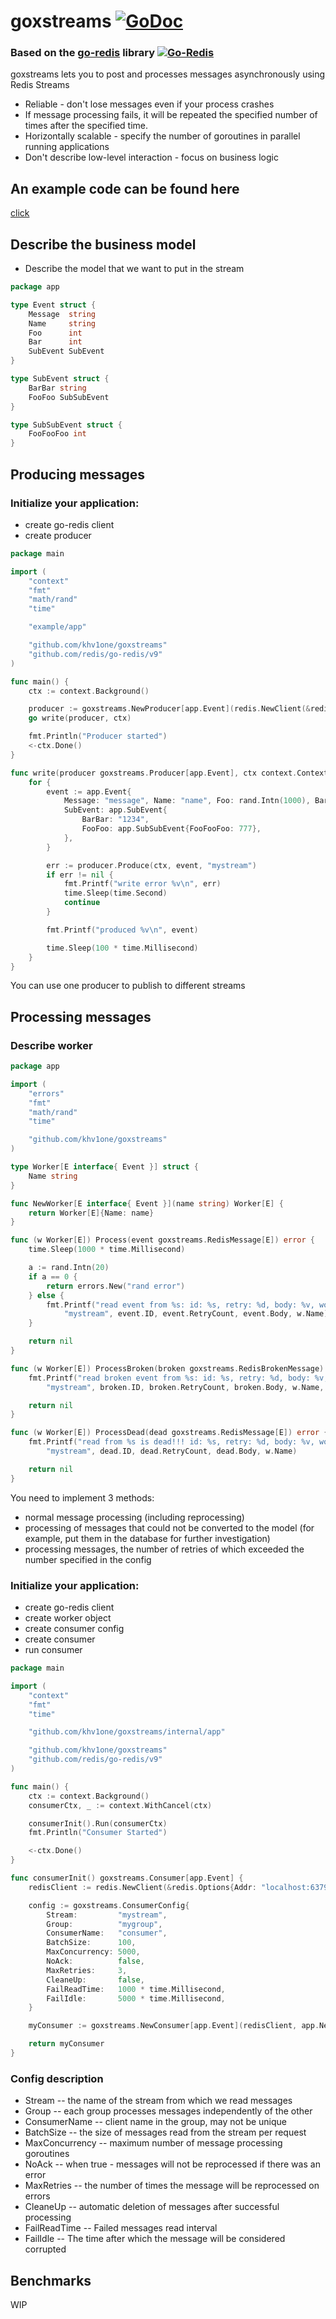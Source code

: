 # goxstreams [![GoDoc](https://godoc.org/github.com/khv1one/goxstreams?status.png)](https://pkg.go.dev/github.com/khv1one/goxstreams)

### Based on the [go-redis](https://github.com/redis/go-redis)  library [![Go-Redis](https://cdn4.iconfinder.com/data/icons/redis-2/1451/Untitled-2-36.png)](https://github.com/redis/go-redis)
goxstreams lets you to post and processes messages asynchronously using Redis Streams

- Reliable - don't lose messages even if your process crashes
- If message processing fails, it will be repeated the specified number of times after the specified time.
- Horizontally scalable - specify the number of goroutines in parallel running applications
- Don't describe low-level interaction - focus on business logic

## An example code can be found here
[click](https://github.com/khv1one/go-redis-streams-example)

## Describe the business model

- Describe the model that we want to put in the stream

```go
package app

type Event struct {
	Message  string
	Name     string
	Foo      int
	Bar      int
	SubEvent SubEvent
}

type SubEvent struct {
	BarBar string
	FooFoo SubSubEvent
}

type SubSubEvent struct {
	FooFooFoo int
}

```

## Producing messages

### Initialize your application:
- create go-redis client
- create producer

```go
package main

import (
	"context"
	"fmt"
	"math/rand"
	"time"

	"example/app"

	"github.com/khv1one/goxstreams"
	"github.com/redis/go-redis/v9"
)

func main() {
	ctx := context.Background()

	producer := goxstreams.NewProducer[app.Event](redis.NewClient(&redis.Options{Addr: "localhost:6379"}))
	go write(producer, ctx)

	fmt.Println("Producer started")
	<-ctx.Done()
}

func write(producer goxstreams.Producer[app.Event], ctx context.Context) {
	for {
		event := app.Event{
			Message: "message", Name: "name", Foo: rand.Intn(1000), Bar: rand.Intn(1000),
			SubEvent: app.SubEvent{
				BarBar: "1234",
				FooFoo: app.SubSubEvent{FooFooFoo: 777},
			},
		}

		err := producer.Produce(ctx, event, "mystream")
		if err != nil {
			fmt.Printf("write error %v\n", err)
			time.Sleep(time.Second)
			continue
		}

		fmt.Printf("produced %v\n", event)

		time.Sleep(100 * time.Millisecond)
	}
}

```
You can use one producer to publish to different streams

## Processing messages
### Describe worker
```go
package app

import (
	"errors"
	"fmt"
	"math/rand"
	"time"

	"github.com/khv1one/goxstreams"
)

type Worker[E interface{ Event }] struct {
	Name string
}

func NewWorker[E interface{ Event }](name string) Worker[E] {
	return Worker[E]{Name: name}
}

func (w Worker[E]) Process(event goxstreams.RedisMessage[E]) error {
	time.Sleep(1000 * time.Millisecond)

	a := rand.Intn(20)
	if a == 0 {
		return errors.New("rand error")
	} else {
		fmt.Printf("read event from %s: id: %s, retry: %d, body: %v, worker: %v\n",
			"mystream", event.ID, event.RetryCount, event.Body, w.Name)
	}

	return nil
}

func (w Worker[E]) ProcessBroken(broken goxstreams.RedisBrokenMessage) error {
	fmt.Printf("read broken event from %s: id: %s, retry: %d, body: %v, worker: %v, err: %s\n",
		"mystream", broken.ID, broken.RetryCount, broken.Body, w.Name, broken.Error.Error())

	return nil
}

func (w Worker[E]) ProcessDead(dead goxstreams.RedisMessage[E]) error {
	fmt.Printf("read from %s is dead!!! id: %s, retry: %d, body: %v, worker: %v\n",
		"mystream", dead.ID, dead.RetryCount, dead.Body, w.Name)

	return nil
}
```
You need to implement 3 methods:
- normal message processing (including reprocessing)
- processing of messages that could not be converted to the model (for example, put them in the database for further investigation)
- processing messages, the number of retries of which exceeded the number specified in the config

### Initialize your application:
- create go-redis client
- create worker object
- create consumer config
- create consumer
- run consumer

```go
package main

import (
	"context"
	"fmt"
	"time"

	"github.com/khv1one/goxstreams/internal/app"

	"github.com/khv1one/goxstreams"
	"github.com/redis/go-redis/v9"
)

func main() {
	ctx := context.Background()
	consumerCtx, _ := context.WithCancel(ctx)

	consumerInit().Run(consumerCtx)
	fmt.Println("Consumer Started")

	<-ctx.Done()
}

func consumerInit() goxstreams.Consumer[app.Event] {
	redisClient := redis.NewClient(&redis.Options{Addr: "localhost:6379"})

	config := goxstreams.ConsumerConfig{
		Stream:         "mystream",
		Group:          "mygroup",
		ConsumerName:   "consumer",
		BatchSize:      100,
		MaxConcurrency: 5000,
		NoAck:          false,
		MaxRetries:     3,
		CleaneUp:       false,
		FailReadTime:   1000 * time.Millisecond,
		FailIdle:       5000 * time.Millisecond,
	}

	myConsumer := goxstreams.NewConsumer[app.Event](redisClient, app.NewWorker[app.Event]("foo"), config)

	return myConsumer
}
```
### Config description
- Stream
-- the name of the stream from which we read messages
- Group
-- each group processes messages independently of the other
- ConsumerName
-- client name in the group, may not be unique
- BatchSize
-- the size of messages read from the stream per request
- MaxConcurrency
-- maximum number of message processing goroutines
- NoAck
-- when true - messages will not be reprocessed if there was an error
- MaxRetries
-- the number of times the message will be reprocessed on errors
- CleaneUp
-- automatic deletion of messages after successful processing
- FailReadTime
-- Failed messages read interval
- FailIdle
-- The time after which the message will be considered corrupted

## Benchmarks
WIP
